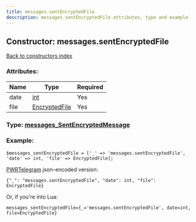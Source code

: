 ```yaml
---
title: messages.sentEncryptedFile
description: messages_sentEncryptedFile attributes, type and example
---
```

## Constructor: messages.sentEncryptedFile  
[Back to constructors index](index.md)



### Attributes:

| Name     |    Type       | Required |
|----------|---------------|----------|
|date|[int](../types/int.md) | Yes|
|file|[EncryptedFile](../types/EncryptedFile.md) | Yes|



### Type: [messages\_SentEncryptedMessage](../types/messages_SentEncryptedMessage.md)


### Example:

```
$messages_sentEncryptedFile = ['_' => 'messages.sentEncryptedFile', 'date' => int, 'file' => EncryptedFile];
```  

[PWRTelegram](https://pwrtelegram.xyz) json-encoded version:

```
{"_": "messages.sentEncryptedFile", "date": int, "file": EncryptedFile}
```


Or, if you're into Lua:  


```
messages_sentEncryptedFile={_='messages.sentEncryptedFile', date=int, file=EncryptedFile}

```


